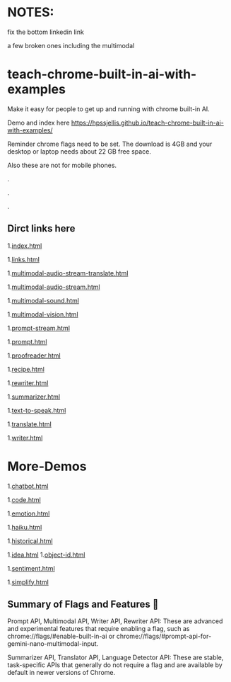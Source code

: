 # NOTES:

fix the bottom linkedin link

a few broken ones including the multimodal




# teach-chrome-built-in-ai-with-examples
Make it easy for people to get up and running with chrome built-in AI.


Demo and index here https://hpssjellis.github.io/teach-chrome-built-in-ai-with-examples/


Reminder chrome flags need to be set. The download is 4GB and your desktop or laptop needs about 22 GB free space. 

Also these are not for mobile phones.



.


.



.


## Dirct links here






1.[index.html](https://hpssjellis.github.io/teach-chrome-built-in-ai-with-examples/index.html)

1.[links.html](https://hpssjellis.github.io/teach-chrome-built-in-ai-with-examples/links.html)

1.[multimodal-audio-stream-translate.html](https://hpssjellis.github.io/teach-chrome-built-in-ai-with-examples/multimodal-audio-stream-translate.html)

1.[multimodal-audio-stream.html](https://hpssjellis.github.io/teach-chrome-built-in-ai-with-examples/multimodal-audio-stream.html)

1.[multimodal-sound.html](https://hpssjellis.github.io/teach-chrome-built-in-ai-with-examples/multimodal-sound.html)

1.[multimodal-vision.html](https://hpssjellis.github.io/teach-chrome-built-in-ai-with-examples/multimodal-vision.html)

1.[prompt-stream.html](https://hpssjellis.github.io/teach-chrome-built-in-ai-with-examples/prompt-stream.html)

1.[prompt.html](https://hpssjellis.github.io/teach-chrome-built-in-ai-with-examples/prompt.html)

1.[proofreader.html](https://hpssjellis.github.io/teach-chrome-built-in-ai-with-examples/proofreader.html)

1.[recipe.html](https://hpssjellis.github.io/teach-chrome-built-in-ai-with-examples/more-demos/recipe.html)

1.[rewriter.html](https://hpssjellis.github.io/teach-chrome-built-in-ai-with-examples/rewriter.html)

1.[summarizer.html](https://hpssjellis.github.io/teach-chrome-built-in-ai-with-examples/summarizer.html)

1.[text-to-speak.html](https://hpssjellis.github.io/teach-chrome-built-in-ai-with-examples/text-to-speak.html)

1.[translate.html](https://hpssjellis.github.io/teach-chrome-built-in-ai-with-examples/translate.html)

1.[writer.html](https://hpssjellis.github.io/teach-chrome-built-in-ai-with-examples/writer.html)






# More-Demos


1.[chatbot.html](https://hpssjellis.github.io/teach-chrome-built-in-ai-with-examples/more-demos/chatbot.html)

1.[code.html](https://hpssjellis.github.io/teach-chrome-built-in-ai-with-examples/more-demos/code.html)

1.[emotion.html](https://hpssjellis.github.io/teach-chrome-built-in-ai-with-examples/more-demos/emotion.html)

1.[haiku.html](https://hpssjellis.github.io/teach-chrome-built-in-ai-with-examples/more-demos/haiku.html)

1.[historical.html](https://hpssjellis.github.io/teach-chrome-built-in-ai-with-examples/more-demos/historical.html)

1.[idea.html](https://hpssjellis.github.io/teach-chrome-built-in-ai-with-examples/more-demos/idea.html)
1.[object-id.html](https://hpssjellis.github.io/teach-chrome-built-in-ai-with-examples/more-demos/object-id.html)

1.[sentiment.html](https://hpssjellis.github.io/teach-chrome-built-in-ai-with-examples/more-demos/sentiment.html)

1.[simplify.html](https://hpssjellis.github.io/teach-chrome-built-in-ai-with-examples/more-demos/simplify.html)



## Summary of Flags and Features 🚩

Prompt API, Multimodal API, Writer API, Rewriter API: These are advanced and experimental features that require enabling a flag, such as chrome://flags/#enable-built-in-ai or chrome://flags/#prompt-api-for-gemini-nano-multimodal-input.

Summarizer API, Translator API, Language Detector API: These are stable, task-specific APIs that generally do not require a flag and are available by default in newer versions of Chrome.


